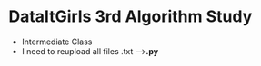 # DataItGirls 3rd Algorithm Study

* Intermediate Class
* I need to reupload all files .txt -->__.py__ 